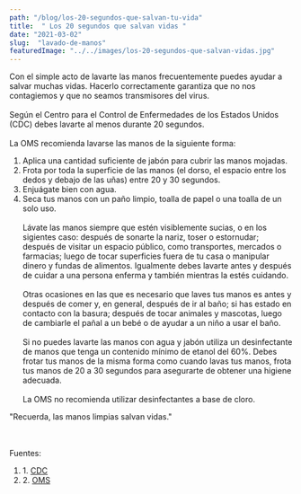 ```yaml
---
path: "/blog/los-20-segundos-que-salvan-tu-vida"
title:  " Los 20 segundos que salvan vidas " 
date: "2021-03-02"
slug:  "lavado-de-manos"
featuredImage: "../../images/los-20-segundos-que-salvan-vidas.jpg"
---
```

Con el simple acto de lavarte las manos frecuentemente  puedes ayudar a salvar muchas vidas. Hacerlo correctamente garantiza que no nos contagiemos y que no seamos transmisores del virus. <br/> <br/> 
 Según el Centro para el Control de Enfermedades de los Estados Unidos (CDC) debes lavarte al menos durante 20 segundos. 
<br/> <br/>La OMS recomienda lavarse las manos de la siguiente forma: <br/> 
1. Aplica una cantidad suficiente de jabón para cubrir las manos mojadas. <br/>
2. Frota por toda la superficie de las manos (el dorso, el espacio entre los dedos y debajo de las uñas) entre 20 y 30 segundos. <br/>
3. Enjuágate bien con agua. <br/>
4. Seca tus manos con un paño limpio, toalla de papel o una toalla de un solo uso. <br/> <br/>
Lávate las manos siempre que estén visiblemente sucias, o en los sigientes caso: después de sonarte la nariz, toser o estornudar;  después de visitar un espacio público, como transportes, mercados o farmacias; luego de tocar superficies fuera de tu casa o manipular dinero y fundas de alimentos. Igualmente debes lavarte antes y después de cuidar a una persona enferma y también mientras la estés cuidando. <br/> <br/>
Otras ocasiones en las que es necesario que laves tus manos es antes y después de comer y, en general, después de ir al baño; si has estado en contacto con la basura; después de tocar animales y mascotas, luego de cambiarle el pañal a un bebé o de ayudar a un niño a usar el baño. <br/> <br/> 
Si no puedes lavarte las manos con agua y jabón utiliza un desinfectante de manos que tenga un contenido mínimo de etanol del 60%. Debes frotar tus manos de la misma forma como cuando lavas tus manos, frota tus manos de 20 a 30 segundos para asegurarte de obtener una higiene adecuada.<br/> <br/>
La OMS no recomienda utilizar desinfectantes a base de cloro. 


<div class= " italic font-semibold text-center  text-xl">
<p className=" italic font-semibold text-center  text-xl ">"Recuerda, las manos limpias salvan vidas." </p> </div>
 <br/> <br/>
Fuentes: <ol>
<li> 1. <a href= "https://www.cdc.gov/handwashing/esp/when-how-handwashing.html#:~:text=Para%20prevenir%20la%20propagaci%C3%B3n%20de,la%20nariz%20o%20la%20boca"> CDC </a>  </li>
<li> 2. <a href= "https://www.who.int/gpsc/5may/Hand_Hygiene_Why_How_and_When_Brochure.pdf " > OMS </a> </li>
</0l>

